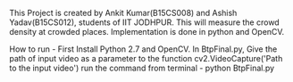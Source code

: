 This Project is created by Ankit Kumar(B15CS008) and Ashish Yadav(B15CS012), students of IIT JODHPUR.
This will measure the crowd density at crowded places.
Implementation is done in python and OpenCV.


How to run - 
	First Install Python 2.7 and OpenCV.
	In BtpFinal.py, Give the path of input video as a parameter to the function cv2.VideoCapture('Path to the input video')
	run the command from terminal - 
		python BtpFinal.py

